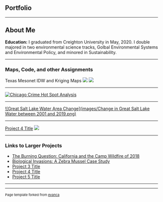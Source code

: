 ## Portfolio
---
## About Me

**Education:**
I graduated from Creighton University in May, 2020. I double majored in two environmental science tracks, Golbal Environmental Systems and Environmental Policy, and minored in Sustainability.


---
### Maps, Code, and other Assignments

Texas Mesonet IDW and Kriging Maps
<img src="images/IDW_Texas Layout.jpg"/>
<img src="images/Kriging_Texas Layout.jpg"/>


---
[![Chicago Crime Hot Spot Analysis](images/PDriscoll_HotSpotAnalysis_ChicagoCrime.png)](https://arcg.is/muWbe)

---
[![Great Salt Lake Water Area Change](images/Change in Great Salt Lake Water between 2001 and 2019.png)](https://code.earthengine.google.com/6d5d5b888ce3c50fb390018e9d2caa35)

---
[Project 4 Title](http://example.com/)
<img src="images/dummy_thumbnail.jpg?raw=true"/>

---
### Links to Larger Projects

- [The Burning Question: California and the Camp Wildfire of 2018](https://storymaps.arcgis.com/stories/cffb4ae19cf24701a07849973f2bd0ea)
- [Biological Invasions: A Zebra Mussel Case Study](/Zebra_Mussels.md)
- [Project 3 Title](http://example.com/)
- [Project 4 Title](http://example.com/)
- [Project 5 Title](http://example.com/)

---




---
<p style="font-size:11px">Page template forked from <a href="https://github.com/evanca/quick-portfolio">evanca</a></p>
<!-- Remove above link if you don't want to attibute -->
